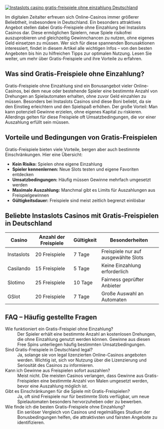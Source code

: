 [![Instaslots casino gratis-freispiele ohne einzahlung Deutschland](https://123-caf.pages.dev/gitsignup.png)](https://vrmoo.ru/Bt82HjjY)

<p>Im digitalen Zeitalter erfreuen sich Online-Casinos immer größerer Beliebtheit, insbesondere in Deutschland. Ein besonders attraktives Angebot stellen dabei Gratis-Freispiele ohne Einzahlung bei Instaslots Casinos dar. Diese ermöglichen Spielern, neue Spiele risikofrei auszuprobieren und gleichzeitig Gewinnchancen zu nutzen, ohne eigenes Geld einsetzen zu müssen. Wer sich für diese spannenden Bonusaktionen interessiert, findet in diesem Artikel alle wichtigen Infos – von den besten Angeboten bis hin zu hilfreichen Tipps zur optimalen Nutzung. Lesen Sie weiter, um mehr über Gratis-Freispiele und ihre Vorteile zu erfahren.</p>  <h2>Was sind Gratis-Freispiele ohne Einzahlung?</h2> <p>Gratis-Freispiele ohne Einzahlung sind ein Bonusangebot vieler Online-Casinos, bei dem neue oder bestehende Spieler eine bestimmte Anzahl von Drehungen an Spielautomaten erhalten, ohne zuvor Geld einzahlen zu müssen. Besonders bei Instaslots Casinos sind diese Boni beliebt, da sie den Einstieg erleichtern und den Spielspaß erhöhen. Der große Vorteil: Man kann potenziell Gewinne erzielen, ohne eigenes Kapital zu riskieren. Allerdings gelten für diese Freispiele oft Umsatzbedingungen, die vor einer Auszahlung erfüllt sein müssen.</p>  <h2>Vorteile und Bedingungen von Gratis-Freispielen</h2> <p>Gratis-Freispiele bieten viele Vorteile, bergen aber auch bestimmte Einschränkungen. Hier eine Übersicht:</p> <ul>   <li><strong>Kein Risiko:</strong> Spielen ohne eigene Einzahlung</li>   <li><strong>Spieler kennenlernen:</strong> Neue Slots testen und eigene Favoriten entdecken</li>   <li><strong>Umsatzbedingungen:</strong> Häufig müssen Gewinne mehrfach umgesetzt werden</li>   <li><strong>Maximale Auszahlung:</strong> Manchmal gibt es Limits für Auszahlungen aus Freispielgewinnen</li>   <li><strong>Gültigkeitsdauer:</strong> Freispiele sind meist zeitlich begrenzt einlösbar</li> </ul>  <h2>Beliebte Instaslots Casinos mit Gratis-Freispielen in Deutschland</h2> <table>   <thead>     <tr>       <th>Casino</th>       <th>Anzahl der Freispiele</th>       <th>Gültigkeit</th>       <th>Besonderheiten</th>     </tr>   </thead>   <tbody>     <tr>       <td>Instaslots</td>       <td>20 Freispiele</td>       <td>7 Tage</td>       <td>Freispiele nur auf ausgewählte Slots</td>     </tr>     <tr>       <td>Casilando</td>       <td>15 Freispiele</td>       <td>5 Tage</td>       <td>Keine Einzahlung erforderlich</td>     </tr>     <tr>       <td>Slotimo</td>       <td>25 Freispiele</td>       <td>10 Tage</td>       <td>Fairness geprüfter Anbieter</td>     </tr>     <tr>       <td>GSlot</td>       <td>20 Freispiele</td>       <td>7 Tage</td>       <td>Große Auswahl an Automaten</td>     </tr>   </tbody> </table>  <h2>FAQ – Häufig gestellte Fragen</h2> <dl>   <dt>Wie funktioniert ein Gratis-Freispiel ohne Einzahlung?</dt>   <dd>Der Spieler erhält eine bestimmte Anzahl an kostenlosen Drehungen, die ohne Einzahlung genutzt werden können. Gewinne aus diesen Free Spins unterliegen häufig bestimmten Umsatzbedingungen.</dd>      <dt>Sind Gratis-Freispiele in Deutschland legal?</dt>   <dd>Ja, solange sie von legal lizenzierten Online-Casinos angeboten werden. Wichtig ist, sich vor Nutzung über die Lizenzierung und Seriosität des Casinos zu informieren.</dd>      <dt>Kann ich Gewinne aus Freispielen sofort auszahlen?</dt>   <dd>Meist nicht. Die meisten Casinos verlangen, dass Gewinne aus Gratis-Freispielen eine bestimmte Anzahl von Malen umgesetzt werden, bevor eine Auszahlung möglich ist.</dd>      <dt>Gibt es Einschränkungen für die Spiele mit Gratis-Freispielen?</dt>   <dd>Ja, oft sind Freispiele nur für bestimmte Slots verfügbar, um neue Spielautomaten besonders hervorzuheben oder zu bewerben.</dd>      <dt>Wie finde ich die besten Gratis-Freispiele ohne Einzahlung?</dt>   <dd>Ein seriöser Vergleich von Casinos und regelmäßiges Studium der Bonusbedingungen helfen, die attraktivsten und fairsten Angebote zu identifizieren.</dd> </dl>